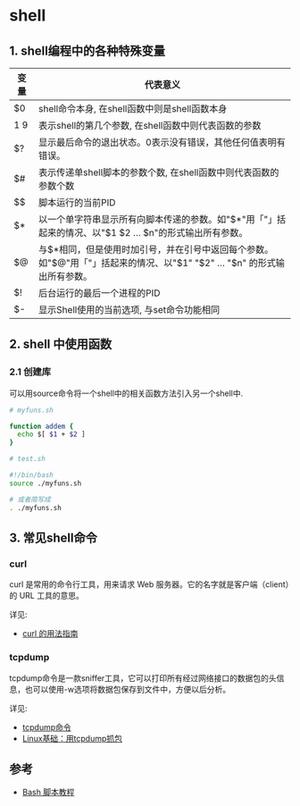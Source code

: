 # shell

## 1. shell编程中的各种特殊变量

| 变量 | 代表意义 |
| ------- | -------- |
| $0 | shell命令本身, 在shell函数中则是shell函数本身 |
| $1~$9 | 表示shell的第几个参数, 在shell函数中则代表函数的参数 |
| $? | 显示最后命令的退出状态。0表示没有错误，其他任何值表明有错误。 |
| $# | 表示传递单shell脚本的参数个数, 在shell函数中则代表函数的参数个数 |
| $$ | 脚本运行的当前PID |
| $* | 以一个单字符串显示所有向脚本传递的参数。如"$*"用「"」括起来的情况、以"$1 $2 … $n"的形式输出所有参数。 |
| $@ | 与$*相同，但是使用时加引号，并在引号中返回每个参数。如"$@"用「"」括起来的情况、以"$1" "$2" … "$n" 的形式输出所有参数。 |
| $! | 后台运行的最后一个进程的PID |
| $- | 显示Shell使用的当前选项, 与set命令功能相同 |

## 2. shell 中使用函数

### 2.1 创建库

可以用source命令将一个shell中的相关函数方法引入另一个shell中.

```bash
# myfuns.sh

function addem {
  echo $[ $1 + $2 ]
}

# test.sh

#!/bin/bash
source ./myfuns.sh

# 或者简写成
. ./myfuns.sh
```

## 3. 常见shell命令

### curl

curl 是常用的命令行工具，用来请求 Web 服务器。它的名字就是客户端（client）的 URL 工具的意思。

详见:

- [curl 的用法指南](https://www.ruanyifeng.com/blog/2019/09/curl-reference.html)

### tcpdump

tcpdump命令是一款sniffer工具，它可以打印所有经过网络接口的数据包的头信息，也可以使用-w选项将数据包保存到文件中，方便以后分析。

详见:

- [tcpdump命令](https://man.linuxde.net/tcpdump)
- [Linux基础：用tcpdump抓包](https://www.cnblogs.com/chyingp/p/linux-command-tcpdump.html)

## 参考

- [Bash 脚本教程](https://wangdoc.com/bash/intro.html)
